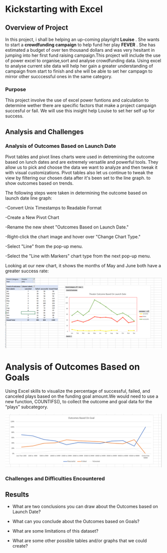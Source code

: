 # Kickstarting with Excel

## Overview of Project

In this project, i shall be helping an up-coming playright **Louise** . She wants to start a **crowdfunding campaign** to help fund her play **FEVER** .
She has estimated a budget of over ten thousand dollars and was very hesitant in jumping into her first fund raising campaign.This project will include the use of power excel to organise,sort and analyse crowdfunding data. Using excel to analyse current site data will help her gain a greater understanding of campaign from start to finish and she will be able to set her campagn to mirror other succcessful ones in the same category.

### Purpose

This project involve the use of excel power funtions and calculation to determine wether there are specific factors that make a project campaign succesful or fail. We will use this insight help Louise to set her self up for success.

## Analysis and Challenges

### Analysis of Outcomes Based on Launch Date

Pivot tables and pivot lines charts were used in detremining the outcome based on lunch dates and are extremely versatile and powerful tools. They allow us to pick and choose the data we want to analyze and then tweak it with visual customizations. Pivot tables also let us continue to tweak the view by filtering our chosen data after it's been set to the line graph. to show outcomes based on trends.

The following steps were taken in determining the outcome based on launch date line graph:

-Convert Unix Timestamps to Readable Format

-Create a New Pivot Chart

-Rename the new sheet "Outcomes Based on Launch Date."

-Right-click the chart image and hover over "Change Chart Type."

-Select "Line" from the pop-up menu.

-Select the "Line with Markers" chart type from the next pop-up menu.

Looking at our new chart, it shows the months of May and June both have a greater success rate:

![Theater_outcome vs Lauch date](https://github.com/femiimam001/ExcelChallenge/blob/main/Resources/Theater_outcome_vs_Launch_date.PNG)

# Analysis of Outcomes Based on Goals

Using Excel skills to visualize the percentage of successful, failed, and canceled plays based on the funding goal amount.We would need to use a new function, COUNTIFS(), to collect the outcome and goal data for the “plays” subcategory.

![Outcomes_vs_Goals](https://github.com/femiimam001/ExcelChallenge/blob/main/Resources/Outcomes_vs_Goals.png)

### Challenges and Difficulties Encountered

## Results

- What are two conclusions you can draw about the Outcomes based on Launch Date?

- What can you conclude about the Outcomes based on Goals?

- What are some limitations of this dataset?

- What are some other possible tables and/or graphs that we could create?

